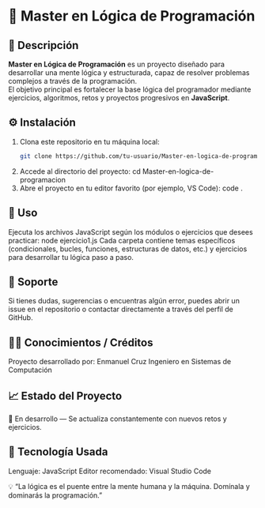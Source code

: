 # 🧠 Master en Lógica de Programación

## 📄 Descripción
**Master en Lógica de Programación** es un proyecto diseñado para desarrollar una mente lógica y estructurada, capaz de resolver problemas complejos a través de la programación.  
El objetivo principal es fortalecer la base lógica del programador mediante ejercicios, algoritmos, retos y proyectos progresivos en **JavaScript**.

## ⚙️ Instalación
1. Clona este repositorio en tu máquina local:
   ```bash
   git clone https://github.com/tu-usuario/Master-en-logica-de-programacion.git
2. Accede al directorio del proyecto: cd Master-en-logica-de-programacion
3. Abre el proyecto en tu editor favorito (por ejemplo, VS Code): code .

## 🚀 Uso
Ejecuta los archivos JavaScript según los módulos o ejercicios que desees practicar:
node ejercicio1.js
Cada carpeta contiene temas específicos (condicionales, bucles, funciones, estructuras de datos, etc.) y ejercicios para desarrollar tu lógica paso a paso.

## 🧩 Soporte
Si tienes dudas, sugerencias o encuentras algún error, puedes abrir un issue en el repositorio o contactar directamente a través del perfil de GitHub.

## 👨‍💻 Conocimientos / Créditos
Proyecto desarrollado por:
Enmanuel Cruz
Ingeniero en Sistemas de Computación

## 📈 Estado del Proyecto
🚧 En desarrollo — Se actualiza constantemente con nuevos retos y ejercicios.

## 🧰 Tecnología Usada
Lenguaje: JavaScript
Editor recomendado: Visual Studio Code

💡 “La lógica es el puente entre la mente humana y la máquina. Domínala y dominarás la programación.”
